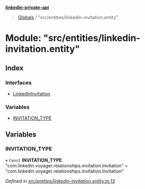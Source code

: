 **[linkedin-private-api](../README.md)**

> [Globals](../globals.md) / "src/entities/linkedin-invitation.entity"

# Module: "src/entities/linkedin-invitation.entity"

## Index

### Interfaces

- [LinkedInInvitation](../interfaces/_src_entities_linkedin_invitation_entity_.linkedininvitation.md)

### Variables

- [INVITATION_TYPE](_src_entities_linkedin_invitation_entity_.md#invitation_type)

## Variables

### INVITATION_TYPE

• `Const` **INVITATION_TYPE**: \"com.linkedin.voyager.relationships.invitation.Invitation\" = "com.linkedin.voyager.relationships.invitation.Invitation"

_Defined in [src/entities/linkedin-invitation.entity.ts:13](https://github.com/eilonmore/linkedin-private-api/blob/354b20a/src/entities/linkedin-invitation.entity.ts#L13)_
